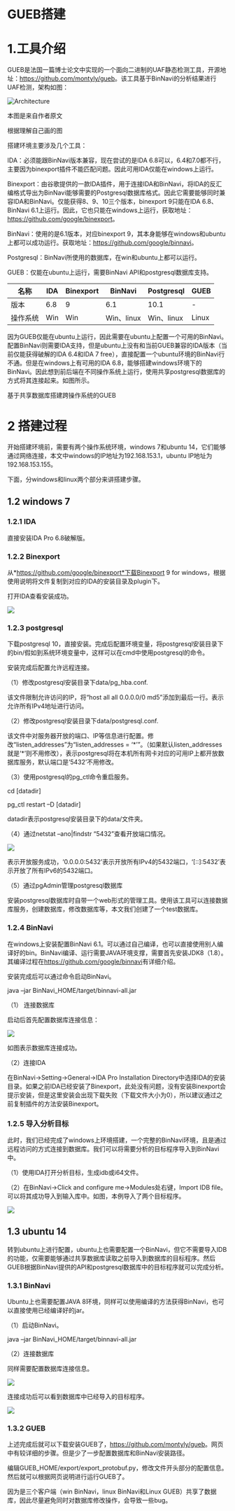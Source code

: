 GUEB搭建
========

1.工具介绍
==========

GUEB是法国一篇博士论文中实现的一个面向二进制的UAF静态检测工具，开源地址：<https://github.com/montyly/gueb>。该工具基于BinNavi的分析结果进行UAF检测，架构如图：

![Architecture](media/be71b359a875d6362cb20c3da96232ea.png)

本图是来自作者原文

根据理解自己画的图

搭建环境主要涉及几个工具：

IDA：必须能跟BinNavi版本兼容，现在尝试的是IDA
6.8可以，6.4和7.0都不行，主要因为binexport插件不能匹配问题。因此可用IDA仅能在windows上运行。

Binexport：由谷歌提供的一款IDA插件，用于连接IDA和BinNavi，将IDA的反汇编格式导出为BinNavi能够需要的Postgresql数据库格式。因此它需要能够同时兼容IDA和BinNavi。仅能获得8、9、10三个版本，binexport
9只能在IDA 6.8、BinNavi
6.1上运行。因此，它也只能在windows上运行，获取地址：<https://github.com/google/binexport>。

BinNavi：使用的是6.1版本，对应binexport
9，其本身能够在windows和ubuntu上都可以成功运行。获取地址：<https://github.com/google/binnavi>。

Postgresql：BinNavi所使用的数据库，在win和ubuntu上都可以运行。

GUEB：仅能在ubuntu上运行，需要BinNavi API和postgresql数据库支持。

| 名称     | IDA | Binexport | BinNavi    | Postgresql | GUEB  |
|----------|-----|-----------|------------|------------|-------|
| 版本     | 6.8 | 9         | 6.1        | 10.1       | \-    |
| 操作系统 | Win | Win       | Win、linux | Win、linux | Linux |

因为GUEB仅能在ubuntu上运行，因此需要在ubuntu上配置一个可用的BinNavi。配置BinNavi则需要IDA支持，但是ubuntu上没有和当前GUEB兼容的IDA版本（当前仅能获得破解的IDA
6.4和IDA 7
free），直接配置一个ubuntu环境的BinNavi行不通。但是在windows上有可用的IDA
6.8，能够搭建windows环境下的BinNavi。因此想到前后端在不同操作系统上运行，使用共享postgresql数据库的方式将其连接起来。如图所示。

基于共享数据库搭建跨操作系统的GUEB

2 搭建过程
==========

开始搭建环境前，需要有两个操作系统环境，windows 7和ubuntu
14，它们能够通过网络连接，本文中windows的IP地址为192.168.153.1，ubuntu
IP地址为192.168.153.155。

下面，分windows和linux两个部分来讲搭建步骤。

1.2 windows 7
-------------

### 1.2.1 IDA

直接安装IDA Pro 6.8破解版。

### 1.2.2 Binexport

从*https://github.com/google/binexport*下载Binexport 9 for
windows，根据使用说明将文件复制到对应的IDA的安装目录及plugin下。

打开IDA查看安装成功。

![](media/1bf1fb54724413f2641ec7f23abb0e88.png)

### 1.2.3 postgresql

下载postgresql
10，直接安装。完成后配置环境变量，将postgresql安装目录下的bin/假如到系统环境变量中，这样可以在cmd中使用postgresql的命令。

安装完成后配置允许远程连接。

（1）修改postgresql安装目录下data/pg\_hba.conf.

该文件限制允许访问的IP，将“host all all 0.0.0.0/0
md5”添加到最后一行。表示允许所有IPv4地址进行访问。

（2）修改postgresql安装目录下data/postgresql.conf.

该文件中对服务器开放的端口、IP等信息进行配置。修改“listen\_addresses”为“listen\_addresses
= ‘\*’”。（如果默认listen\_addresses
就是‘\*’则不用修改），表示postgresql将在本机所有网卡对应的可用IP上都开放数据库服务，默认端口是‘5432’不用修改。

（3）使用postgresql的pg\_ctl命令重启服务。

cd [datadir]

pg\_ctl restart –D [datadir]

datadir表示postgresql安装目录下的data/文件夹。

（4）通过netstat –ano\|findstr “5432”查看开放端口情况。

![](media/1e757f4dabe5a1ddba6dc51e057762f0.png)

表示开放服务成功，‘0.0.0.0:5432’表示开放所有IPv4的5432端口，‘[::]:5432’表示开放了所有IPv6的5432端口。

（5）通过pgAdmin管理postgresql数据库

安装postgresql数据库时自带一个web形式的管理工具。使用该工具可以连接数据库服务，创建数据库，修改数据库等，本文我们创建了一个test数据库。

### 1.2.4 BinNavi

在windows上安装配置BinNavi
6.1。可以通过自己编译，也可以直接使用别人编译好的bin。BinNavi编译、运行需要JAVA环境支撑，需要首先安装JDK8（1.8）。其编译过程在<https://github.com/google/binnavi>有详细介绍。

安装完成后可以通过命令启动BinNavi。

java –jar BinNavi\_HOME/target/binnavi-all.jar

（1） 连接数据库

启动后首先配置数据库连接信息：

![](media/d2c9c5be4132353ecb5d35d23335f1c5.png)

如图表示数据库连接成功。

（2）连接IDA

在BinNavi-\>Setting-\>General-\>IDA Pro Installation
Directory中选择IDA的安装目录。如果之前IDA已经安装了Binexport，此处没有问题，没有安装Binexport会提示安装，但是这里安装会出现下载失败（下载文件大小为0），所以建议通过之前复制插件的方法安装Binexport。

### 1.2.5 导入分析目标

此时，我们已经完成了windows上环境搭建，一个完整的BinNavi环境，且是通过远程访问的方式连接到数据库。我们可以将需要分析的目标程序导入到BinNavi中。

（1）使用IDA打开分析目标，生成idb或i64文件。

（2）在BinNavi-\>Click and configure me-\>Modules处右键，Import IDB
file。可以将其成功导入到输入库中。如图，本例导入了两个目标程序。

![](media/358030b6e0be02b1ed371f1c352508e7.png)

1.3 ubuntu 14
-------------

转到ubuntu上进行配置，ubuntu上也需要配置一个BinNavi，但它不需要导入IDB的功能，仅需要能够通过共享数据库读取之前导入到数据库的目标程序。然后GUEB根据BinNavi提供的API和postgresql数据库中的目标程序就可以完成分析。

### 1.3.1 BinNavi

Ubuntu上也需要配置JAVA
8环境，同样可以使用编译的方法获得BinNavi，也可以直接使用已经编译好的jar。

（1）启动BinNavi。

java –jar BinNavi\_HOME/target/binnavi-all.jar

（2）连接数据库

同样需要配置数据库连接信息。

![](media/6060715bc52771e09c5625a547dcdae2.png)

连接成功后可以看到数据库中已经导入的目标程序。

![](media/d60411529f1d9f91c6c73e1815b82902.png)

### 1.3.2 GUEB

上述完成后就可以下载安装GUEB了，<https://github.com/montyly/gueb>。网页中有较详细的步骤。但是少了一步配置数据库和BinNavi安装路径。

编辑GUEB\_HOME/export/export\_protobuf.py，修改文件开头部分的配置信息。然后就可以根据网页说明进行运行GUEB了。

因为是三个客户端（win BinNavi，linux BinNavi和Linux
GUEB）共享了数据库，因此尽量避免同时对数据库修改操作，会导致一些bug。
